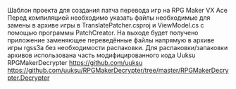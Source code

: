 Шаблон проекта для создания патча перевода игр на RPG Maker VX Ace
Перед компиляцией необходимо указать файлы необходимые для замены в архиве игры в TranslatePatcher.csproj и ViewModel.cs с помощью программы PatchCreator.
На выходе будет получено приложение заменяющее переведённые файлы напрямую в архиве игры rgss3a без необходимости распаковки.
Для распаковки/запаковки архивов использована часть модифицированного кода Uuksu
RPGMakerDecrypter
https://github.com/uuksu
https://github.com/uuksu/RPGMakerDecrypter/tree/master/RPGMakerDecrypter.Decrypter
